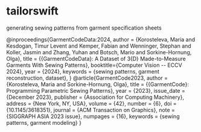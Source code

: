 # tailorswift
generating sewing patterns from garment specification sheets


@inproceedings{GarmentCodeData:2024,
  author = {Korosteleva, Maria and Kesdogan, Timur Levent and Kemper, Fabian and Wenninger, Stephan and Koller, Jasmin and Zhang, Yuhan and Botsch, Mario and Sorkine-Hornung, Olga},
  title = {{GarmentCodeData}: A Dataset of 3{D} Made-to-Measure Garments With Sewing Patterns},
  booktitle={Computer Vision -- ECCV 2024},
  year = {2024},
  keywords = {sewing patterns, garment reconstruction, dataset},
}
@article{GarmentCode2023,
  author = {Korosteleva, Maria and Sorkine-Hornung, Olga},
  title = {{GarmentCode}: Programming Parametric Sewing Patterns},
  year = {2023},
  issue_date = {December 2023},
  publisher = {Association for Computing Machinery},
  address = {New York, NY, USA},
  volume = {42},
  number = {6},
  doi = {10.1145/3618351},
  journal = {ACM Transaction on Graphics},
  note = {SIGGRAPH ASIA 2023 issue},
  numpages = {16},
  keywords = {sewing patterns, garment modeling}
}
